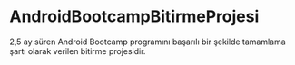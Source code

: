 # AndroidBootcampBitirmeProjesi
2,5 ay süren Android Bootcamp programını başarılı bir şekilde tamamlama şartı olarak verilen bitirme projesidir.
